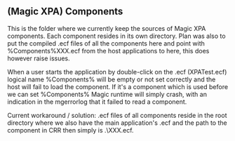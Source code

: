 ## (Magic XPA) Components
This is the folder where we currently keep the sources of Magic XPA components. Each component resides in its own directory. Plan was also to put the compiled .ecf files of all the components here and point with %Components%XXX.ecf from the host applications to here, this does however raise issues.    

When a user starts the application by double-click on the .ecf (XPATest.ecf) logical name %Components% will be empty or not set correctly and the host will fail to load the component. If it's a component which is used before we can set %Components% Magic runtime will simply crash, with an indication in the mgerrorlog that it failed to read a component.  
  
Current workaround / solution: .ecf files of all components reside in the root directory where we also have the main application's .ecf and the path to the component in CRR then simply is .\XXX.ecf.

